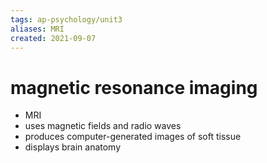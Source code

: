 ```yaml
---
tags: ap-psychology/unit3 
aliases: MRI
created: 2021-09-07
---
```


# magnetic resonance imaging

- MRI
- uses magnetic fields and radio waves
- produces computer-generated images of soft tissue
- displays brain anatomy 
